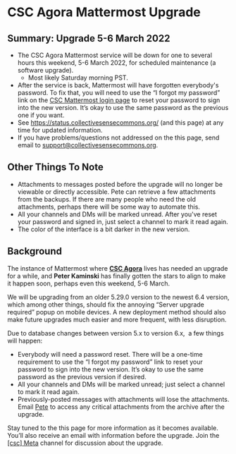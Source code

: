 # CSC Agora Mattermost Upgrade

## Summary: Upgrade 5-6 March 2022
- The CSC Agora Mattermost service will be down for one to several hours this weekend, 5-6 March 2022, for scheduled maintenance (a software upgrade).
	- Most likely Saturday morning PST.
- After the service is back, Mattermost will have forgotten everybody's password. To fix that, you will need to use the “I forgot my password” link on the [CSC Mattermost login page](https://chat.collectivesensecommons.org/login) to reset your password to sign into the new version. It’s okay to use the same password as the previous one if you want.
- See <https://status.collectivesensecommons.org/> (and this page) at any time for updated information.
- If you have problems/questions not addressed on the this page, send email to <support@collectivesensecommons.org>.

## Other Things To Note

- Attachments to messages posted before the upgrade will no longer be viewable or directly accessible. Pete can retrieve a few attachments from the backups. If there are many people who need the old attachments, perhaps there will be some way to automate this.
- All your channels and DMs will be marked unread. After you've reset your password and signed in, just select a channel to mark it read again.
- The color of the interface is a bit darker in the new version.

## Background

The instance of Mattermost where **[CSC Agora](https://chat.collectivesensecommons.org/)** lives has needed an upgrade for a while, and **Peter Kaminski** has finally gotten the stars to align to make it happen soon, perhaps even this weekend, 5-6 March.

We will be upgrading from an older 5.29.0 version to the newest 6.4 version, which among other things, should fix the annoying “Server upgrade required” popup on mobile devices. A new deployment method should also make future upgrades much easier and more frequent, with less disruption.

Due to database changes between version 5.x to version 6.x,  a few things will happen:

-   Everybody will need a password reset. There will be a one-time requirement to use the “I forgot my password” link to reset your password to sign into the new version. It’s okay to use the same password as the previous version if desired.
-   All your channels and DMs will be marked unread; just select a channel to mark it read again.
-   Previously-posted messages with attachments will lose the attachments. Email [Pete](mailto:kaminski@istori.com) to access any critical attachments from the archive after the upgrade.

Stay tuned to the this page for more information as it becomes available. You’ll also receive an email with information before the upgrade. Join the [[csc] Meta](https://chat.collectivesensecommons.org/agora/channels/meta-csc) channel for discussion about the upgrade.
